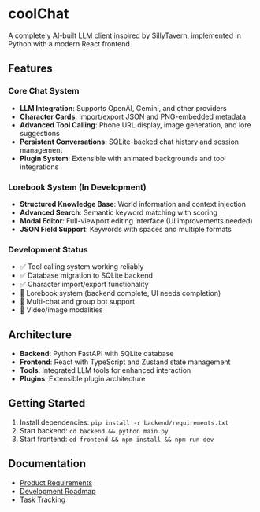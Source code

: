 # coolChat

A completely AI-built LLM client inspired by SillyTavern, implemented in Python with a modern React frontend.

## Features

### Core Chat System
- **LLM Integration**: Supports OpenAI, Gemini, and other providers
- **Character Cards**: Import/export JSON and PNG-embedded metadata
- **Advanced Tool Calling**: Phone URL display, image generation, and lore suggestions
- **Persistent Conversations**: SQLite-backed chat history and session management
- **Plugin System**: Extensible with animated backgrounds and tool integrations

### Lorebook System (In Development)
- **Structured Knowledge Base**: World information and context injection
- **Advanced Search**: Semantic keyword matching with scoring
- **Modal Editor**: Full-viewport editing interface (UI improvements needed)
- **JSON Field Support**: Keywords with spaces and multiple formats

### Development Status
- ✅ Tool calling system working reliably
- ✅ Database migration to SQLite backend
- ✅ Character import/export functionality
- 🔶 Lorebook system (backend complete, UI needs completion)
- 🔲 Multi-chat and group bot support
- 🔲 Video/image modalities

## Architecture
- **Backend**: Python FastAPI with SQLite database
- **Frontend**: React with TypeScript and Zustand state management
- **Tools**: Integrated LLM tools for enhanced interaction
- **Plugins**: Extensible plugin architecture

## Getting Started
1. Install dependencies: `pip install -r backend/requirements.txt`
2. Start backend: `cd backend && python main.py`
3. Start frontend: `cd frontend && npm install && npm run dev`

## Documentation
- [Product Requirements](./coolChatPRD.md)
- [Development Roadmap](./Roadmap.md)
- [Task Tracking](./RooTasks.md)
